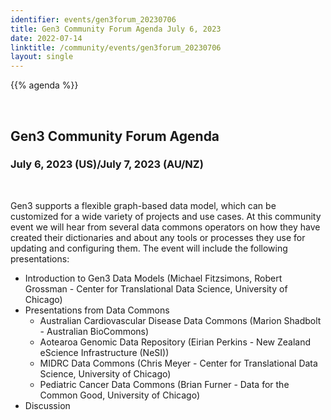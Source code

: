 ```yaml
---
identifier: events/gen3forum_20230706
title: Gen3 Community Forum Agenda July 6, 2023
date: 2022-07-14
linktitle: /community/events/gen3forum_20230706
layout: single
---
```





{{% agenda %}}

<br>

## Gen3 Community Forum Agenda

### July 6, 2023 (US)/July 7, 2023 (AU/NZ)
</br>
<p>
Gen3 supports a flexible graph-based data model, which can be customized for a wide variety of projects and use cases.  At this community event we will hear from several data commons operators on how they have created their dictionaries and about any tools or processes they use for updating and configuring them.  The event will include the following presentations:
</p>

* Introduction to Gen3 Data Models (Michael Fitzsimons, Robert Grossman - Center for Translational Data Science, University of Chicago)
* Presentations from Data Commons
  * Australian Cardiovascular Disease Data Commons (Marion Shadbolt - Australian BioCommons)
  * Aotearoa Genomic Data Repository (Eirian Perkins - New Zealand eScience Infrastructure (NeSI))
  * MIDRC Data Commons (Chris Meyer - Center for Translational Data Science, University of Chicago)
  * Pediatric Cancer Data Commons (Brian Furner - Data for the Common Good, University of Chicago)
* Discussion

<br>

